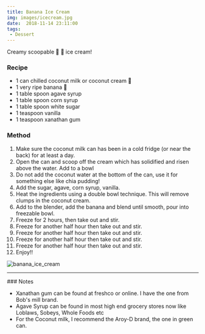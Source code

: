 ```yaml
---
title: Banana Ice Cream
img: images/icecream.jpg
date:  2018-11-14 23:11:00
tags:
 - Dessert
---
```


Creamy scoopable 🥥 🍌 ice cream!



### Recipe

- 1 can chilled coconut milk or coconut cream 🥥
- 1 very ripe banana 🍌
- 1 table spoon agave syrup
- 1 table spoon corn syrup
- 1 table spoon white sugar
- 1 teaspoon vanilla
- 1 teaspoon xanathan gum

### Method

1. Make sure the coconut milk can has been in a cold fridge (or near the back) for at least a day.
2. Open the can and scoop off the cream which has solidified and risen above the water. Add to a bowl
3. Do not add the coconut water at the bottom of the can, use it for something else like chia pudding!
4. Add the sugar, agave, corn syrup, vanilla.
5. Heat the ingredients using a double bowl technique. This will remove clumps in the coconut cream.
6. Add to the blender, add the banana and blend until smooth, pour into freezable bowl.
6. Freeze for 2 hours, then take out and stir.
7. Freeze for another half hour then take out and stir.
8. Freeze for another half hour then take out and stir.
9. Freeze for another half hour then take out and stir.
9. Freeze for another half hour then take out and stir.
10. Enjoy!!

![banana_ice_cream](/images/banana_ice_Cream.jpeg)
<hr>
### Notes

- Xanathan gum can be found at freshco or online. I have the one from Bob's mill brand.
- Agave Syrup can be found in most high end grocery stores now like Loblaws, Sobeys, Whole Foods etc
- For the Coconut milk, I recommend the Aroy-D brand, the one in green can.
